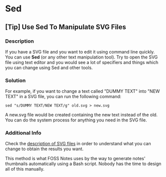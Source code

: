 # Sed

## [Tip] Use Sed To Manipulate SVG Files

### Description

If you have a SVG file and you want to edit it using command line quickly. You can use **Sed** (or any other text manipulation tool). Try to open the SVG file using text editor and you would see a lot of specifiers and things which you can change using Sed and other tools.

### Solution

For example, if you want to change a text called "DUMMY TEXT" into "NEW TEXT" in a SVG file, you can run the following command:

    sed "s/DUMMY TEXT/NEW TEXT/g" old.svg > new.svg

A new.svg file would be created containing the new text instead of the old. You can do the system process for anything you need in the SVG file.

### Additional Info

Check the [description of SVG files](https://inkscape.org/en/develop/about-svg/) in order to understand what you can change to obtain the results you want.

This method is what FOSS Notes uses by the way to generate notes' thumbnails automatically using a Bash script. Nobody has the time to design all of this manually.
